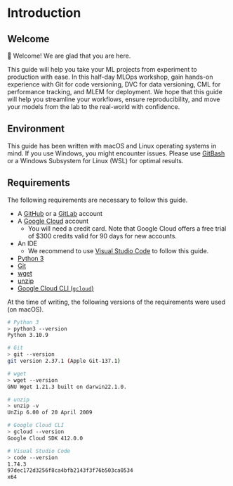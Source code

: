# Introduction

## Welcome

👋 Welcome! We are glad that you are here. 

This guide will help you take your ML projects from experiment to production
with ease. In this half-day MLOps workshop, gain hands-on experience with Git
for code versioning, DVC for data versioning, CML for performance tracking, and
MLEM for deployment. We hope that this guide will help you streamline your
workflows, ensure reproducibility, and move your models from the lab to the
real-world with confidence.

## Environment

This guide has been written with macOS and Linux operating systems in mind. If
you use Windows, you might encounter issues. Please use
[GitBash](https://gitforwindows.org/) or a Windows Subsystem for Linux (WSL) for
optimal results.

## Requirements

The following requirements are necessary to follow this guide.

- A [GitHub](https://github.com/) or a [GitLab](https://gitlab.com/) account
- A [Google Cloud](https://console.cloud.google.com/) account
    - You will need a credit card. Note that Google Cloud offers a free trial of $300 credits valid for 90 days for new accounts.
- An IDE
    - We recommend to use [Visual Studio Code](https://code.visualstudio.com/)
      to follow this guide.
- [Python 3](https://www.python.org/downloads/)
- [Git](https://git-scm.com/)
- [wget](https://linux.die.net/man/1/wget)
- [unzip](https://linux.die.net/man/1/unzip)
- [Google Cloud CLI (`gcloud`)](https://cloud.google.com/sdk/docs/install-sdk)

At the time of writing, the following versions of the requirements were used (on
macOS).

```sh title="Execute the following command(s) in a terminal"
# Python 3
> python3 --version
Python 3.10.9

# Git
> git --version
git version 2.37.1 (Apple Git-137.1)

# wget
> wget --version
GNU Wget 1.21.3 built on darwin22.1.0.

# unzip
> unzip -v       
UnZip 6.00 of 20 April 2009

# Google Cloud CLI
> gcloud --version
Google Cloud SDK 412.0.0

# Visual Studio Code
> code --version
1.74.3
97dec172d3256f8ca4bfb2143f3f76b503ca0534
x64
```
